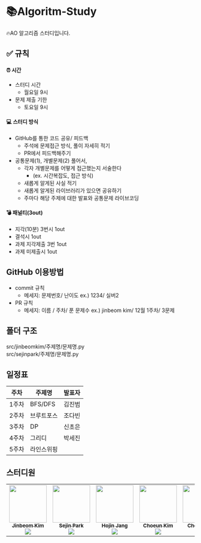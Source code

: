 # 📚Algoritm-Study
🔥AO 알고리즘 스터디입니다.
<br/>
## ✅ 규칙
#### ⏰ 시간
- 스터디 시간
  - 월요일 9시
- 문제  제출 기한
  - 토요일 9시
#### 💻 스터디 방식
- GitHub를 통한 코드 공유/ 피드백
  - 주석에 문제접근 방식, 풀이 자세히 적기
  - PR에서 피드백해주기
- 공통문제(1), 개별문제(2) 풀어서, 
  - 각자 개별문제를 어떻게 접근했는지 서술한다
    - (ex. 시간복잡도, 접근 방식)
  - 새롭게 알게된 사실 적기
  - 새롭게 알게된 라이브러리가 있으면 공유하기
  - 주마다 해당 주제에 대한 발표와 공통문제 라이브코딩
#### 💣 패널티(3out)
- 지각(10분) 3번시 1out 
- 결석시 1out
- 과제 지각제출 3번 1out
- 과제 미제출시 1out
## GitHub 이용방법
- commit 규칙
  - 메세지: 문제번호/ 난이도 ex.) 1234/ 실버2
- PR 규칙
  - 메세지: 이름 / 주차/ 푼 문제수 ex.) jinbeom kim/ 12월 1주차/ 3문제
## 폴더 구조
src/jinbeomkim/주제명/문제명.py
<br/>
src/sejinpark/주제명/문제명.py
## 일정표

| **주차** | **주제명**       | **발표자**  |
| -------- | ------------------- | ---------- |
| 1주차   | BFS/DFS | 김진범 |
| 2주차   | 브루트포스 | 조다빈 |
| 3주차   | DP | 신초은 |
| 4주차   | 그리디 | 박세진 |
| 5주차   | 라인스위핑 |  |
## 스터디원
<table>
  <tr>
   <td align="center"><a href="https://github.com/kjb512"><img src="https://avatars.githubusercontent.com/u/53505860?v=4?s=100" width="100px;" alt=""/><br /><sub><b>Jinbeom Kim</b></a><br><a href="https://solved.ac/kjb512"><img src="http://mazassumnida.wtf/api/mini/generate_badge?boj=kjb512" /></sub></a><br /></td>
   <td align="center"><a href="https://github.com/sejineer"><img src="https://avatars.githubusercontent.com/u/95167215?v=4?s=100" width="100px;" alt=""/><br /><sub><b>Sejin Park</b></a><br><a href="https://solved.ac/qkrtpwls025"><img src="http://mazassumnida.wtf/api/mini/generate_badge?boj=qkrtpwls025" /></sub></a><br /></td>
   <td align="center"><a href="https://github.com/hojinida"><img src="https://avatars.githubusercontent.com/u/96263955?v=4?s=100" width="100px;" alt=""/><br /><sub><b>Hojin Jang</b></a><br><a href="https://solved.ac/opqrs1107"><img src="http://mazassumnida.wtf/api/mini/generate_badge?boj=opqrs1107" /></sub></a><br /></td>
   <td align="center"><a href="https://github.com/ChoeunKim"><img src="https://avatars.githubusercontent.com/u/115697121?v=4?s=100" width="100px;" alt=""/><br /><sub><b>Choeun Kim</b></a><br><a href="https://solved.ac/sskce7675"><img src="http://mazassumnida.wtf/api/mini/generate_badge?boj=sskce7675" /></sub></a><br /></td>
   <td align="center"><a href="https://github.com/choeun7"><img src="https://avatars.githubusercontent.com/u/95676587?v=4?s=100" width="100px;" alt=""/><br /><sub><b>Choeun Sin</b></a><br><a href="https://solved.ac/ch01"><img src="http://mazassumnida.wtf/api/mini/generate_badge?boj=ch01" /></sub></a><br /></td>
   <td align="center"><a href="https://github.com/nevasca1125"><img src="https://avatars.githubusercontent.com/u/90556146?v=4?s=100" width="100px;" alt=""/><br /><sub><b>Dabin Cho</b></a><br><a href="https://solved.ac/luputis1125"><img src="http://mazassumnida.wtf/api/mini/generate_badge?boj=luputis1125" /></sub></a><br /></td>
  </tr>
</table>
<br />

